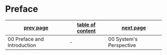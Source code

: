 # Preface



| [prev page](#) | [table of content](../report.md) | [next page](../chapters/200_systems_perspective.md) |
|---------------|----------------------|---------------|
| 00 Preface and Introduction| - | 00 System's Perspective |